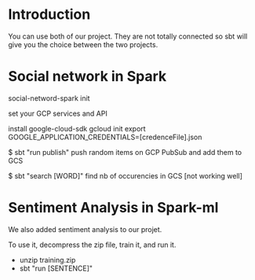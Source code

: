 # Introduction

You can use both of our project. They are not totally connected
so sbt will give you the choice between the two projects.


# Social network in Spark

social-netword-spark init

set your GCP services and API

install google-cloud-sdk
gcloud init
export GOOGLE_APPLICATION_CREDENTIALS=[credenceFile].json

$ sbt "run publish"
push random items on GCP PubSub and add them to GCS

$ sbt "search [WORD]"
find nb of occurencies in GCS [not working well]


# Sentiment Analysis in Spark-ml

We also added sentiment analysis to our projet.

To use it, decompress the zip file, train it, and run it.

- unzip training.zip
- sbt "run [SENTENCE]"